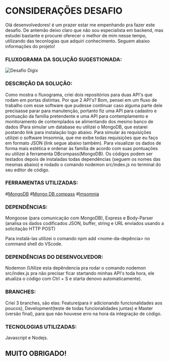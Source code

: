 # CONSIDERAÇÕES DESAFIO
Olá desenvolvedores! é um prazer estar me empenhando pra fazer este desafio. De antemão deixo claro que não sou especialista em backend, mas
estudei bastante e procurei oferecer o melhor de mim nesse tempo, utilizando das teconlogias que adquiri conhecimento. Seguem abaixo informações do projeto!
### FLUXOGRAMA DA SOLUÇÃO SUGESTIONADA:
![Desafio Digix](https://user-images.githubusercontent.com/52302137/85364870-1d9af000-b4f2-11ea-9e0b-fadbb9772b8e.png)
### DESCRIÇÃO DA SOLUÇÃO:

Como mostra o fluxograma, criei dois repositórios para duas API's que rodam em portas distintas. Por que 2 API's? Bom, pensei em um fluxo de trabalho com esse software
que pudesse continuar caso alguma parte dele precisasse parar para manutenção, portanto fiz uma API para cadastro e pontuação da família pretendente
e uma API para contemplamento e monitoramento de contemplados se alimentando dos mesmo banco de dados (Para simular um database eu utilizei o MongoDB,
que estarei postando link para instalação logo abaixo. Para simular às requisições utilizei o software Imsomnia, que me exibe todas requisições que eu faço em formato JSON (link segue abaixo também).
Para visualizar os dados de forma mais estética e ordenar às família de acordo com suas pontuações eu utilizei à ferramenta DBcompass(MongoDB). Os códigos podem ser testados depois de instaladas todas dependências (seguem os nomes das mesmas abaixo) e rodado o comando nodemon src/index.js no terminal do seu editor de código.

### FERRAMENTAS UTILIZADAS:

#[MongoDB](https://www.mongodb.com/try/download/community)
#[Mongo DB compass](https://www.mongodb.com/products/compass)
#[Imsomnia](https://insomnia.rest/download/)

### DEPENDÊNCIAS:

Mongoose (para comunicação com MongoDB), Express e Body-Parser (analisa os dados codificados JSON, buffer, string e URL enviados usando a solicitação HTTP POST) 

Para instalá-las utilizei o comando npm add <nome-da-depência> no command shell do VScode.
### DEPENDÊNCIAS DO DESENVOLVEDOR:

Nodemon (Utilize esta depêndencia pra rodar o comando nodemon src/index.js pra não precisar ficar startando minhas API's toda hora, ele atualiza o código com Ctrl + S e starta denovo automaticamente).

### BRANCHES:

Criei 3 branches, são elas: Feature(para ir adicionando funcionalidades aos poucos), Development(teste de todas funcionalidades juntas) e Master (versão final), para que não houvese erro na hora da integração de código.

### TECNOLOGIAS UTILIZADAS:

Javascript e Nodejs.

## MUITO OBRIGADO!
